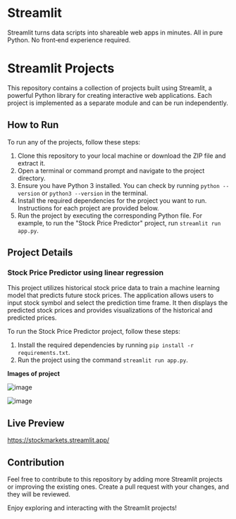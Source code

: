 # Streamlit
Streamlit turns data scripts into shareable web apps in minutes.
All in pure Python. No front‑end experience required.
# Streamlit Projects
This repository contains a collection of projects built using Streamlit, a powerful Python library for creating interactive web applications. Each project is implemented as a separate module and can be run independently.


## How to Run

To run any of the projects, follow these steps:

1. Clone this repository to your local machine or download the ZIP file and extract it.
2. Open a terminal or command prompt and navigate to the project directory.
3. Ensure you have Python 3 installed. You can check by running `python --version` or `python3 --version` in the terminal.
4. Install the required dependencies for the project you want to run. Instructions for each project are provided below.
5. Run the project by executing the corresponding Python file. For example, to run the "Stock Price Predictor" project, run `streamlit run app.py`.

## Project Details

### Stock Price Predictor using linear regression

This project utilizes historical stock price data to train a machine learning model that predicts future stock prices. The application allows users to input stock symbol and select the prediction time frame. It then displays the predicted stock prices and provides visualizations of the historical and predicted prices.

To run the Stock Price Predictor project, follow these steps:

1. Install the required dependencies by running `pip install -r requirements.txt`.
2. Run the project using the command `streamlit run app.py`.

**Images of project**

![image](https://github.com/kunal-nathani/Streamlit/assets/48233889/b3503089-b5e4-405b-892e-35b2902cd3fe)


![image](https://github.com/kunal-nathani/Streamlit/assets/48233889/44e1e466-2d94-4eb9-8da7-eac941b8a8eb)



## Live Preview 
https://stockmarkets.streamlit.app/

## Contribution

Feel free to contribute to this repository by adding more Streamlit projects or improving the existing ones. Create a pull request with your changes, and they will be reviewed.

Enjoy exploring and interacting with the Streamlit projects!
